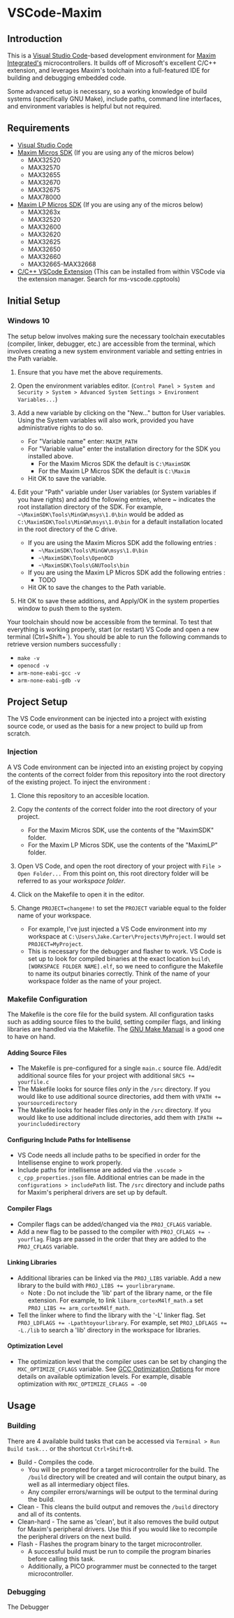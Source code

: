 # VSCode-Maxim
## Introduction
This is a [Visual Studio Code](https://code.visualstudio.com/)-based development environment for [Maxim Integrated's](https://www.maximintegrated.com/en/products/microcontrollers.html) microcontrollers.  It builds off of Microsoft's excellent C/C++ extension, and leverages Maxim's toolchain into a full-featured IDE for building and debugging embedded code.

Some advanced setup is necessary, so a working knowledge of build systems (specifically GNU Make), include paths, command line interfaces, and environment variables is helpful but not required.

## Requirements
* [Visual Studio Code](https://code.visualstudio.com/)
* [Maxim Micros SDK](https://www.maximintegrated.com/content/maximintegrated/en/design/software-description.html/swpart=SFW0010820A) (If you are using any of the micros below)
    * MAX32520
    * MAX32570
    * MAX32655
    * MAX32670
    * MAX32675
    * MAX78000
* [Maxim LP Micros SDK](https://www.maximintegrated.com/content/maximintegrated/en/design/software-description.html/swpart=SFW0001500A) (If you are using any of the micros below)
    * MAX3263x
    * MAX32520
    * MAX32600
    * MAX32620
    * MAX32625
    * MAX32650
    * MAX32660
    * MAX32665-MAX32668
* [C/C++ VSCode Extension](https://github.com/microsoft/vscode-cpptools) (This can be installed from within VSCode via the extension manager.  Search for ms-vscode.cpptools)

## Initial Setup
### Windows 10
The setup below involves making sure the necessary toolchain executables (compiler, linker, debugger, etc.) are accessible from the terminal, which involves creating a new system environment variable and setting entries in the Path variable.  

1. Ensure that you have met the above requirements.

2. Open the environment variables editor.  (`Control Panel > System and Security > System > Advanced System Settings > Environment Variables...`)

3. Add a new variable by clicking on the "New..." button for User variables.  Using the System variables will also work, provided you have administrative rights to do so.
    * For "Variable name" enter: `MAXIM_PATH`
    * For "Variable value" enter the installation directory for the SDK you installed above.
        * For the Maxim Micros SDK the default is `C:\MaximSDK`
        * For the Maxim LP Micros SDK the default is `C:\Maxim`
    * Hit OK to save the variable.
    
4. Edit your "Path" variable under User variables (or System variables if you have rights) and add the following entries, where ~ indicates the root installation directory of the SDK.  For example, `~\MaximSDK\Tools\MinGW\msys\1.0\bin` would be added as `C:\MaximSDK\Tools\MinGW\msys\1.0\bin` for a default installation located in the root directory of the C drive.
    * If you are using the Maxim Micros SDK add the following entries :
        * `~\MaximSDK\Tools\MinGW\msys\1.0\bin`
        * `~\MaximSDK\Tools\OpenOCD`
        * `~\MaximSDK\Tools\GNUTools\bin`
    * If you are using the Maxim LP Micros SDK add the following entries :
        * TODO
    * Hit OK to save the changes to the Path variable.

5. Hit OK to save these additions, and Apply/OK in the system properties window to push them to the system.

Your toolchain should now be accessible from the terminal.  To test that everything is working properly, start (or restart) VS Code and open a new terminal (Ctrl+Shift+`).  You should be able to run the following commands to retrieve version numbers successfully :
* `make -v`
* `openocd -v`
* `arm-none-eabi-gcc -v`
* `arm-none-eabi-gdb -v`

## Project Setup
The VS Code environment can be injected into a project with existing source code, or used as the basis for a new project to build up from scratch.

### Injection
A VS Code environment can be injected into an existing project by copying the contents of the correct folder from this repository into the root directory of the existing project.  To inject the environment :

1. Clone this repository to an accesible location.

2. Copy the _contents_ of the correct folder into the root directory of your project.
    * For the Maxim Micros SDK, use the contents of the "MaximSDK" folder.
    * For the Maxim LP Micros SDK, use the contents of the "MaximLP" folder.

3. Open VS Code, and open the root directory of your project with `File > Open Folder...` From this point on, this root directory folder will be referred to as your _workspace folder_.

4. Click on the Makefile to open it in the editor.

5. Change `PROJECT=changeme!` to set the `PROJECT` variable equal to the folder name of your workspace.  
    * For example, I've just injected a VS Code environment into my workspace at `C:\Users\Jake.Carter\Projects\MyProject`. I would set `PROJECT=MyProject`.
    * This is necessary for the debugger and flasher to work.  VS Code is set up to look for compiled binaries at the exact location `build\[WORKSPACE FOLDER NAME].elf`, so we need to configure the Makefile to name its output binaries correctly.  Think of the name of your workspace folder as the name of your project.  

### Makefile Configuration
The Makefile is the core file for the build system.  All configuration tasks such as adding source files to the build, setting compiler flags, and linking libraries are handled via the Makefile. The [GNU Make Manual](https://www.gnu.org/software/make/manual/html_node/index.html) is a good one to have on hand.

#### Adding Source Files
* The Makefile is pre-configured for a single `main.c` source file.  Add/edit additional source files for your project with additional `SRCS += yourfile.c`
* The Makefile looks for source files _only_ in the `/src` directory.  If you would like to use additional source directories, add them with `VPATH += yoursourcedirectory`
* The Makefile looks for header files _only_ in the `/src` directory.  If you would like to use additional include directories, add them with `IPATH += yourincludedirectory`

#### Configuring Include Paths for Intellisense
* VS Code needs all include paths to be specified in order for the Intellisense engine to work properly.
* Include paths for intellisense are added via the `.vscode > c_cpp_properties.json` file.  Additional entries can be made in the `configurations > includePath` list.  The `/src` directory and include paths for Maxim's peripheral drivers are set up by default.

#### Compiler Flags
* Compiler flags can be added/changed via the `PROJ_CFLAGS` variable.
* Add a new flag to be passed to the compiler with `PROJ_CFLAGS += -yourflag`.  Flags are passed in the order that they are added to the `PROJ_CFLAGS` variable.

#### Linking Libraries
* Additional libraries can be linked via the `PROJ_LIBS` variable.  Add a new library to the build with `PROJ_LIBS += yourlibraryname`.
    * Note : Do not include the 'lib' part of the library name, or the file extension.  For example, to link `libarm_cortexM4lf_math.a` set `PROJ_LIBS += arm_cortexM4lf_math`.
* Tell the linker where to find the library with the '-L' linker flag.  Set `PROJ_LDFLAGS += -Lpathtoyourlibrary`.  For example, set `PROJ_LDFLAGS += -L./lib` to search a 'lib' directory in the workspace for libraries. 

#### Optimization Level
* The optimization level that the compiler uses can be set by changing the `MXC_OPTIMIZE_CFLAGS` variable.  See [GCC Optimization Options](https://gcc.gnu.org/onlinedocs/gcc/Optimize-Options.html) for more details on available optimization levels.  For example, disable optimization with `MXC_OPTIMIZE_CFLAGS = -O0`

## Usage
### Building
There are 4 available build tasks that can be accessed via `Terminal > Run Build task...` or the shortcut `Ctrl+Shift+B`.
* Build - Compiles the code.  
    * You will be prompted for a target microcontroller for the build.  The `/build` directory will be created and will contain the output binary, as well as all intermediary object files.
    * Any compiler errors/warnings will be output to the terminal during the build.
* Clean - This cleans the build output and removes the `/build` directory and all of its contents.
* Clean-hard - The same as 'clean', but it also removes the build output for Maxim's peripheral drivers.  Use this if you would like to recompile the peripheral drivers on the next build.
* Flash - Flashes the program binary to the target microcontroller.
    * A successful build must be run to compile the program binaries before calling this task.
    * Additionally, a PICO programmer must be connected to the target microcontroller.

### Debugging
The Debugger 